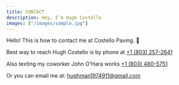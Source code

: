 ```yaml
---
title: CONTACT
description: Hey, I'm Hugh Costello
images: ["/images/sample.jpg"]
---
```



Hello!  This is how to contact me at Costello Paving. :wave:

Best way to reach Hugh Costello is by phone at [+1 (803) 257-2641](tel:+18032572641)

Also texting my coworker John O'Hara works [+1 (803) 480-5751](tel:+18034805751)

Or you can email me at: hughman1974911@gmail.com